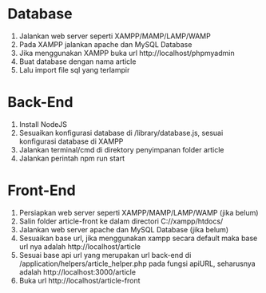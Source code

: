 # Database

1. Jalankan web server seperti XAMPP/MAMP/LAMP/WAMP
2. Pada XAMPP jalankan apache dan MySQL Database
3. Jika menggunakan XAMPP buka url http://localhost/phpmyadmin
4. Buat database dengan nama article
5. Lalu import file sql yang terlampir

# Back-End

1. Install NodeJS
2. Sesuaikan konfigurasi database di /library/database.js, sesuai konfigurasi database di XAMPP
3. Jalankan terminal/cmd di direktory penyimpanan folder article
4. Jalankan perintah npm run start

# Front-End

1. Persiapkan web server seperti XAMPP/MAMP/LAMP/WAMP (jika belum)
2. Salin folder article-front ke dalam directori C://xampp/htdocs/
3. Jalankan web server apache dan MySQL Database (jika belum)
4. Sesuaikan base url, jika menggunakan xampp secara default maka base url nya adalah http://localhost/article
5. Sesuai base api url yang merupakan url back-end di /application/helpers/article_helper.php pada fungsi apiURL, seharusnya adalah http://localhost:3000/article
6. Buka url http://localhost/article-front
